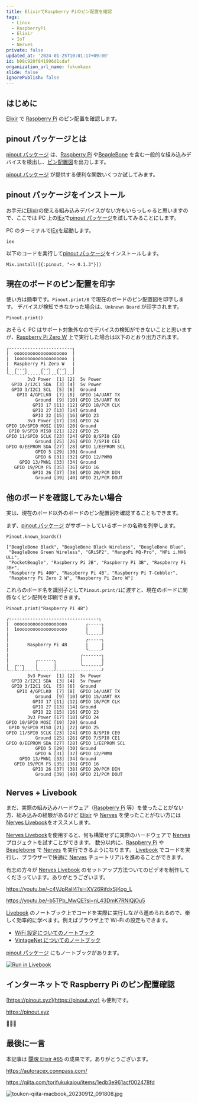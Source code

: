 ```yaml
---
title: ElixirでRaspberry Piのピン配置を確認
tags:
  - Linux
  - RaspberryPi
  - Elixir
  - IoT
  - Nerves
private: false
updated_at: '2024-01-25T10:01:17+09:00'
id: b08c920f841996d1cdaf
organization_url_name: fukuokaex
slide: false
ignorePublish: false
---
```


## はじめに

[Elixir] で [Raspberry Pi] のピン配置を確認します。

## pinout パッケージとは

[pinout パッケージ][cavocado/pinout] は、[Raspberry Pi] や[BeagleBone] を含む一般的な組み込みデバイスを検出し、[ピン配置図]を出力します。

[pinout パッケージ][cavocado/pinout] が提供する便利な関数いくつか試してみます。

## pinout パッケージをインストール

お手元に[Elixir]の使える組み込みデバイスがない方もいらっしゃると思いますので、ここでは PC 上の[IEx]で[pinout パッケージ][cavocado/pinout]を試してみることにします。

PC のターミナルで[IEx]を起動します。

```bash:PCのターミナル
iex
```

以下のコードを実行して[pinout パッケージ][cavocado/pinout]をインストールします。

```elixir:IEx
Mix.install([{:pinout, "~> 0.1.3"}])
```

## 現在のボードのピン配置を印字

使い方は簡単です。`Pinout.print/0` で現在のボードのピン配置図を印字します。
デバイスが検知できなかった場合は、`Unknown Board` が印字されます。

```elixir:IEx
Pinout.print()
```

おそらく PC はサポート対象外なのでデバイスの検知ができないことと思いますが、[Raspberry Pi Zero W] 上で実行した場合は以下のとおり出力されます。

```txt:出力例
╭------------------------╮
|  oooooooooooooooooooo  |
|  1ooooooooooooooooooo  |
|  Raspberry Pi Zero W   |
|  ╭---╮     ╭--╮  ╭--╮  |
╰--╰---╯-----╰--╯--╰--╯--╯
        3v3 Power  [1] [2]  5v Power
  GPIO 2/I2C1 SDA  [3] [4]  5v Power
  GPIO 3/I2C1 SCL  [5] [6]  Ground
    GPIO 4/GPCLK0  [7] [8]  GPIO 14/UART TX
           Ground  [9] [10] GPIO 15/UART RX
          GPIO 17 [11] [12] GPIO 18/PCM CLK
          GPIO 27 [13] [14] Ground
          GPIO 22 [15] [16] GPIO 23
        3v3 Power [17] [18] GPIO 24
GPIO 10/SPI0 MOSI [19] [20] Ground
 GPIO 9/SPI0 MISO [21] [22] GPIO 25
GPIO 11/SPI0 SCLK [23] [24] GPIO 8/SPI0 CE0
           Ground [25] [26] GPIO 7/SPI0 CE1
GPIO 0/EEPROM SDA [27] [28] GPIO 1/EEPROM SCL
           GPIO 5 [29] [30] Ground
           GPIO 6 [31] [32] GPIO 12/PWM0
     GPIO 13/PWN1 [33] [34] Ground
   GPIO 19/PCM FS [35] [36] GPIO 16
          GPIO 26 [37] [38] GPIO 20/PCM DIN
           Ground [39] [40] GPIO 21/PCM DOUT
```

## 他のボードを確認してみたい場合

実は、現在のボード以外のボードのピン配置図を確認することもできます。

まず、[pinout パッケージ][cavocado/pinout] がサポートしているボードの名称を列挙します。

```elixir:IEx
Pinout.known_boards()
```

```elixir:戻り値の例
["BeagleBone Black", "BeagleBone Black Wireless", "BeagleBone Blue",
 "BeagleBone Green Wireless", "GRiSP2", "MangoPi MQ-Pro", "NPi i.MX6 ULL",
 "PocketBeagle", "Raspberry Pi 2B", "Raspberry Pi 3B", "Raspberry Pi 3B+",
 "Raspberry Pi 400", "Raspberry Pi 4B", "Raspberry Pi T-Cobbler",
 "Raspberry Pi Zero 2 W", "Raspberry Pi Zero W"]
```

これらのボード名を識別子として`Pinout.print/1`に渡すと、現在のボードに関係なくピン配列を印刷できます。

```elixir:IEx
Pinout.print("Raspberry Pi 4B")
```

```txt:出力例
╭----------------------------------╮
|  oooooooooooooooooooo       ╭-----╮
|  1ooooooooooooooooooo       |     |
|                             ╰-----╯
|                             ╭-----╮
|       Raspberry Pi 4B       |     |
|                             ╰-----╯
|                           ╭-------╮
|          ╭------╮         |       |
|  ╭--╮    |      |         ╰-------╯
╰--╰--╯----╰------╯-----------------╯
        3v3 Power  [1] [2]  5v Power
  GPIO 2/I2C1 SDA  [3] [4]  5v Power
  GPIO 3/I2C1 SCL  [5] [6]  Ground
    GPIO 4/GPCLK0  [7] [8]  GPIO 14/UART TX
           Ground  [9] [10] GPIO 15/UART RX
          GPIO 17 [11] [12] GPIO 18/PCM CLK
          GPIO 27 [13] [14] Ground
          GPIO 22 [15] [16] GPIO 23
        3v3 Power [17] [18] GPIO 24
GPIO 10/SPI0 MOSI [19] [20] Ground
 GPIO 9/SPI0 MISO [21] [22] GPIO 25
GPIO 11/SPI0 SCLK [23] [24] GPIO 8/SPI0 CE0
           Ground [25] [26] GPIO 7/SPI0 CE1
GPIO 0/EEPROM SDA [27] [28] GPIO 1/EEPROM SCL
           GPIO 5 [29] [30] Ground
           GPIO 6 [31] [32] GPIO 12/PWM0
     GPIO 13/PWN1 [33] [34] Ground
   GPIO 19/PCM FS [35] [36] GPIO 16
          GPIO 26 [37] [38] GPIO 20/PCM DIN
           Ground [39] [40] GPIO 21/PCM DOUT

```

## Nerves + Livebook

まだ、実際の組み込みハードウェア（[Raspberry Pi] 等）を使ったことがない方、組み込みの経験があるけど [Elixir] や [Nerves] を使ったことがない方には[Nerves Livebook]をオススメします。

[Nerves Livebook]を使用すると、何も構築せずに実際のハードウェアで [Nerves] プロジェクトを試すことができます。 数分以内に、[Raspberry Pi] や [Beaglebone] で [Nerves] を実行できるようになります。 [Livebook] でコードを実行し、ブラウザーで快適に [Nerves] チュートリアルを進めることができます。

有志の方々が [Nerves Livebook] のセットアップ方法ついてのビデオを制作してくださっています。ありがとうございます。

https://youtu.be/-c4VJpRaIl4?si=XV26RifdxSjKog_L

https://youtu.be/-b5TPb_MwQE?si=nL43DmK7RNIQjOu5

[Livebook](https://livebook.dev/) のノートブック上でコードを実際に実行しながら進められるので、楽しく効率的に学べます。例えばブラウザ上で Wi-Fi の設定もできます。

- [WiFi 設定についてのノートブック](https://github.com/nerves-livebook/nerves_livebook/blob/main/priv/samples/networking/configure_wifi.livemd)
- [VintageNet についてのノートブック](https://github.com/nerves-livebook/nerves_livebook/blob/main/priv/samples/networking/vintage_net.livemd)

[pinout パッケージ][cavocado/pinout] にもノートブックがあります。

[![Run in Livebook](https://livebook.dev/badge/v1/blue.svg)](https://livebook.dev/run?url=https%3A%2F%2Fgithub.com%2Fcavocado%2Fpinout%2Fblob%2Fmain%2Fnotebooks%2Fbasics.livemd)

## インターネットで Raspberry Pi のピン配置確認

[https://pinout.xyz](https://pinout.xyz) も便利です。

https://pinout.xyz

:tada::tada::tada:

## 最後に一言

本記事は [闘魂 Elixir #65](https://autoracex.connpass.com/event/308573/) の成果です。ありがとうございます。

https://autoracex.connpass.com/

https://qiita.com/torifukukaiou/items/1edb3e961acf002478fd

![toukon-qiita-macbook_20230912_091808.jpg](https://qiita-image-store.s3.ap-northeast-1.amazonaws.com/0/82804/fd5c55ec-4fe0-8af6-59bc-bab1ef3d182b.jpeg)

<!-- begin links -->

[Application.app_dir/2]: https://hexdocs.pm/elixir/Application.html#app_dir/2
[asdf]: https://asdf-vm.com/
[bash]: https://ja.wikipedia.org/wiki/Bash
[BeagleBone]: https://www.beagleboard.org/boards/beaglebone-black
[Buildroot]: https://buildroot.org/
[cavocado/pinout]: https://hex.pm/packages/pinout
[Debian]: https://ja.wikipedia.org/wiki/Debian
[Elixir]: https://ja.wikipedia.org/wiki/Elixir_(プログラミング言語)
[Erlang VM]: https://en.wikipedia.org/wiki/BEAM_(Erlang_virtual_machine)
[Erlang]: https://ja.wikipedia.org/wiki/Erlang
[Erlang]: https://www.erlang.org/
[hex]: https://hex.pm/
[IEx]: https://elixirschool.com/ja/lessons/basics/basics#%E5%AF%BE%E8%A9%B1%E3%83%A2%E3%83%BC%E3%83%89-2
[LFE]: https://en.wikipedia.org/wiki/LFE_(programming_language)
[Linux]: https://ja.wikipedia.org/wiki/Linux
[Livebook]: https://livebook.dev/
[Mix]: https://hexdocs.pm/mix/Mix.html
[Nerves Livebook]: https://github.com/nerves-livebook/nerves_livebook
[Nerves Systems Builder]: https://github.com/nerves-project/nerves_systems
[Nerves Target]: https://hexdocs.pm/nerves/supported-targets.html
[nerves_bootstrap]: https://github.com/nerves-project/nerves_bootstrap
[nerves_system_br]: https://github.com/nerves-project/nerves_system_br
[nerves_system_rp4]: https://github.com/nerves-project/nerves_system_rpi4
[nerves_systems]: https://github.com/nerves-project/nerves_systems
[nerves]: https://github.com/nerves-project/nerves
[Nerves]: https://github.com/nerves-project/nerves
[Phoenix]: https://www.phoenixframework.org/
[Raspberry Pi 4]: https://www.raspberrypi.com/products/raspberry-pi-4-model-b/
[Raspberry Pi 5]: https://www.raspberrypi.com/products/raspberry-pi-5/
[Raspberry Pi Zero W]: https://www.raspberrypi.com/products/raspberry-pi-zero-w/
[Raspberry Pi]: https://www.raspberrypi.com/products/raspberry-pi-5/
[rebar]: https://github.com/erlang/rebar3
[SDカード]: https://ja.wikipedia.org/wiki/SD%E3%83%A1%E3%83%A2%E3%83%AA%E3%83%BC%E3%82%AB%E3%83%BC%E3%83%89
[SquashFS]: https://ja.wikipedia.org/wiki/SquashFS
[シェル]: https://ja.wikipedia.org/wiki/シェル
[ピン配置図]: https://en.wikipedia.org/wiki/Pinout
[対象ボード]: https://hexdocs.pm/nerves/targets.html

<!-- end links -->
